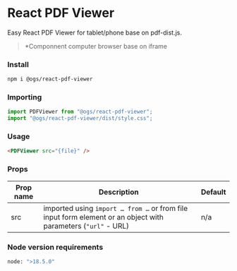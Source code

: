 # React PDF Viewer

Easy React PDF Viewer for tablet/phone base on pdf-dist.js.

> \*Componnent computer browser base on iframe

### Install

```bash
npm i @ogs/react-pdf-viewer
```

### Importing

```js
import PDFViewer from "@ogs/react-pdf-viewer";
import "@ogs/react-pdf-viewer/dist/style.css";
```

### Usage

```html
<PDFViewer src="{file}" />
```

### Props

| Prop name | Description | Default |
| --------- | ----------- | ------- |
| src | imported using `import … from …` or from file input form element or an object with parameters (`"url"` - URL) | n/a |

###  Node version requirements
```bash
node: ">18.5.0"
```